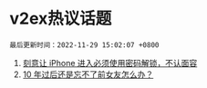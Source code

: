 # v2ex热议话题

`最后更新时间：2022-11-29 15:02:07 +0800`

1. [刻意让 iPhone 进入必须使用密码解锁，不认面容](https://www.v2ex.com/t/898621)
1. [10 年过后还是忘不了前女友怎么办？](https://www.v2ex.com/t/898682)

